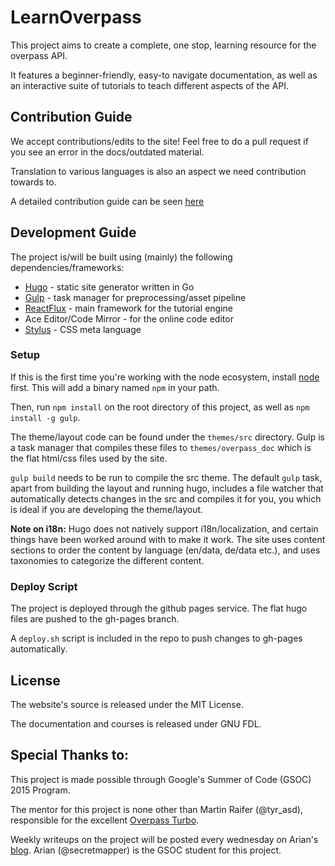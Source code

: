 # LearnOverpass

This project aims to create a complete, one stop, learning resource for the overpass API.

It features a beginner-friendly, easy-to navigate documentation, as well as an interactive suite of tutorials to teach different aspects of the API.

## Contribution Guide

We accept contributions/edits to the site! Feel free to do a pull request if you see an error in the docs/outdated material.

Translation to various languages is also an aspect we need contribution towards to.

A detailed contribution guide can be seen [here](CONTRIB.md)

## Development Guide

The project is/will be built using (mainly) the following dependencies/frameworks:

- [Hugo](http://gohugo.io) - static site generator written in Go
- [Gulp](http://gulpjs.com) - task manager for preprocessing/asset pipeline
- [ReactFlux](https://www.npmjs.com/package/react-flux) - main framework for the tutorial engine
- Ace Editor/Code Mirror - for the online code editor
- [Stylus](https://learnboost.github.io/stylus/) - CSS meta language

### Setup

If this is the first time you're working with the node ecosystem, install [node](https://nodejs.org) first. This will add a binary named `npm` in your path.

Then, run `npm install` on the root directory of this project, as well as `npm install -g gulp`.

The theme/layout code can be found under the `themes/src` directory. Gulp is a task manager that compiles these files to `themes/overpass_doc` which is the flat html/css files used by the site.

`gulp build` needs to be run to compile the src theme. The default `gulp` task, apart from building the layout and running hugo, includes a file watcher that automatically detects changes in the src and compiles it for you, you which is ideal if you are developing the theme/layout.

__Note on i18n:__
Hugo does not natively support i18n/localization, and certain things have been worked around with to make it work. The site uses content sections to order the content by language (en/data, de/data etc.), and uses taxonomies to categorize the different content.

### Deploy Script

The project is deployed through the github pages service. The flat hugo files are pushed to the gh-pages branch.

A `deploy.sh` script is included in the repo to push changes to gh-pages automatically.

## License

The website's source is released under the MIT License.

The documentation and courses is released under GNU FDL.

## Special Thanks to:

This project is made possible through Google's Summer of Code (GSOC) 2015 Program.

The mentor for this project is none other than Martin Raifer (@tyr_asd), responsible for the excellent [Overpass Turbo](http://overpass-turbo.eu).

Weekly writeups on the project will be posted every wednesday on Arian's [blog](http://arianv.com/series/gsoc-2015/). Arian (@secretmapper) is the GSOC student for this project.
